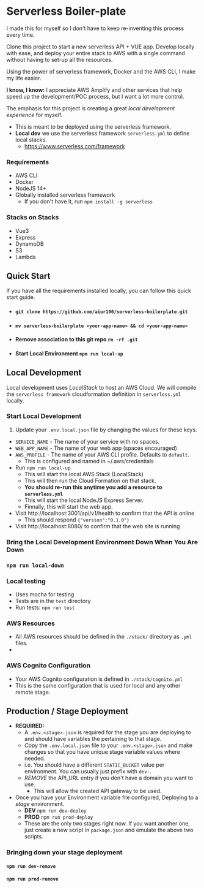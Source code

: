 # Serverless Boiler-plate

I made this for myself so I don't have to keep re-inventing
this process every time.

Clone this project to start a new serverless API + VUE app.
Develop locally with ease, and deploy your entire stack to 
AWS with a single command without having to set-up all the resources.

Using the power of serverless framework, Docker and the AWS CLI, 
I make my life easier.

**I know, I know:** I appreciate AWS Amplify and other services that help 
speed up the development/POC process, but I want a lot more 
control.

The emphasis for this project is creating a great 
*local development experience* for myself.

* This is meant to be deployed using the serverless framework. 
* **Local dev** we use the serverless framework `serverless.yml` to define local stacks.
  * https://www.serverless.com/framework

### Requirements
* AWS CLI
* Docker
* NodeJS 14+
* Globally installed serverless framework
  * If you don't have it, run `npm install -g serverless`

### Stacks on Stacks
* Vue3
* Express
* DynamoDB 
* S3 
* Lambda

## Quick Start

If you have all the requirements installed locally, you can 
follow this quick start guide.

* #### `git clone https://github.com/aiur100/serverless-boilerplate.git`
* #### `mv serverless-boilerplate <your-app-name> && cd <your-app-name>`
* #### Remove association to **this** git repo `rm -rf .git`
* #### Start Local Environment `npm run local-up`

## Local Development

Local development uses *LocalStack* to host an AWS Cloud. 
We will compile the `serverless framework`  cloudformation
definition in `serverless.yml` locally. 

### Start Local Development
1. Update your `.env.local.json` file by changing the values for these keys.
  * `SERVICE_NAME` - The name of your service with no spaces. 
  * `WEB_APP_NAME` - The name of your web app (spaces encouraged)
  * `AWS_PROFILE` - The name of your AWS CLI profile. Defaults to `default`.   
    * This is configured and named in ~/.aws/credentials
* Run `npm run local-up`
  - This will start the local AWS Stack (LocalStack)
  - This will then run the Cloud Formation on that stack.
  - **You should re-run this anytime you add a resource to `serverless.yml`**
  - This will start the local NodeJS Express Server. 
  - Finnally, this will start the web app.
* Visit http://localhost:3001/api/v1/health to confirm that the API is online
  - This should respond `{"version":"0.1.0"}`
* Visit http://localhost:8080/ to confirm that the web site is running

### Bring the Local Development Environment Down When You Are Down
### `npm run local-down`

### Local testing
* Uses mocha for testing
* Tests are in the `test` directory
* Run tests: `npm run test`

### AWS Resources
* All AWS resources should be defined in the `./stack/` directory as `.yml` files. 
* 

### AWS Cognito Configuration
* Your AWS Cognito configuration is defined in `./stack/cognito.yml`
* This is the same configuration that is used for local and any other remote stage. 

## Production / Stage Deployment
* **REQUIRED:** 
  * A `.env.<stage>.json` is required for the stage you are deploying to and should have 
  variables the pertaining to that stage.  
  * *Copy* the `.env.local.json` file to your `.env.<stage>.json` and 
  make changes so that you have unique stage variable values where needed. 
  * i.e. You should have a different
  `STATIC_BUCKET` value per environment. You can usually just prefix with `dev-`.
  * *REMOVE* the API_URL entry if you don't have a domain you want to use. 
    * This will allow the created API gateway to be used.
* Once you have your Environment variable file configured, Deploying to a *stage* 
environment. 
  * **DEV** `npm run dev-deploy`
  * **PROD** `npm run prod-deploy`
  * These are the only two stages right now.  If you want another one, just create a new script in `package.json` and emulate 
    the above two scripts.

### Bringing down your stage deployment

#### `npm run dev-remove`
#### `npm run prod-remove`


